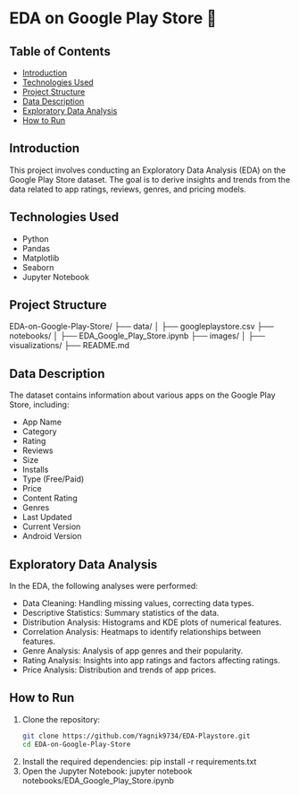 # EDA on Google Play Store 📱

## Table of Contents
- [Introduction](#introduction)
- [Technologies Used](#technologies-used)
- [Project Structure](#project-structure)
- [Data Description](#data-description)
- [Exploratory Data Analysis](#exploratory-data-analysis)
- [How to Run](#how-to-run)


## Introduction
This project involves conducting an Exploratory Data Analysis (EDA) on the Google Play Store dataset. The goal is to derive insights and trends from the data related to app ratings, reviews, genres, and pricing models.

## Technologies Used
- Python
- Pandas
- Matplotlib
- Seaborn
- Jupyter Notebook

## Project Structure
EDA-on-Google-Play-Store/
├── data/
│ ├── googleplaystore.csv
├── notebooks/
│ ├── EDA_Google_Play_Store.ipynb
├── images/
│ ├── visualizations/
├── README.md


## Data Description
The dataset contains information about various apps on the Google Play Store, including:
- App Name
- Category
- Rating
- Reviews
- Size
- Installs
- Type (Free/Paid)
- Price
- Content Rating
- Genres
- Last Updated
- Current Version
- Android Version

## Exploratory Data Analysis
In the EDA, the following analyses were performed:
- Data Cleaning: Handling missing values, correcting data types.
- Descriptive Statistics: Summary statistics of the data.
- Distribution Analysis: Histograms and KDE plots of numerical features.
- Correlation Analysis: Heatmaps to identify relationships between features.
- Genre Analysis: Analysis of app genres and their popularity.
- Rating Analysis: Insights into app ratings and factors affecting ratings.
- Price Analysis: Distribution and trends of app prices.

## How to Run
1. Clone the repository:
   ```bash
   git clone https://github.com/Yagnik9734/EDA-Playstore.git                                                                             2. Navigate to the project directory:
   cd EDA-on-Google-Play-Store
3. Install the required dependencies:
   pip install -r requirements.txt
4. Open the Jupyter Notebook:
   jupyter notebook notebooks/EDA_Google_Play_Store.ipynb
